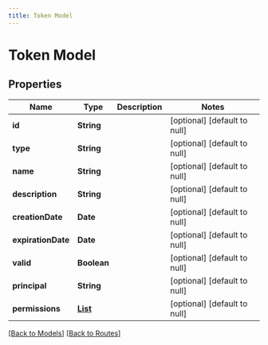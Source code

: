 ```yaml
---
title: Token Model
---
```


# Token Model
## Properties

| Name | Type | Description | Notes |
|------------ | ------------- | ------------- | -------------|
| **id** | **String** |  | [optional] [default to null] |
| **type** | **String** |  | [optional] [default to null] |
| **name** | **String** |  | [optional] [default to null] |
| **description** | **String** |  | [optional] [default to null] |
| **creationDate** | **Date** |  | [optional] [default to null] |
| **expirationDate** | **Date** |  | [optional] [default to null] |
| **valid** | **Boolean** |  | [optional] [default to null] |
| **principal** | **String** |  | [optional] [default to null] |
| **permissions** | [**List**](ResolvedPermissions) |  | [optional] [default to null] |

[[Back to Models]](../overview#models) [[Back to Routes]](../overview#routes)

